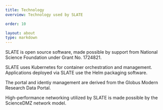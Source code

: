 ```yaml
---
title: Technology
overview: Technology used by SLATE

order: 10

layout: about
type: markdown
---
```


SLATE is open source software, made possible by support from National Science Foundation under Grant No. 1724821.

SLATE uses Kubernetes for container orchestration and management. Applications deployed via SLATE use the Helm packaging software.

The portal and identiy management are derived from the Globus Modern Research Data Portal.

High-performance networking utilized by SLATE is made possible by the ScienceDMZ network model.

